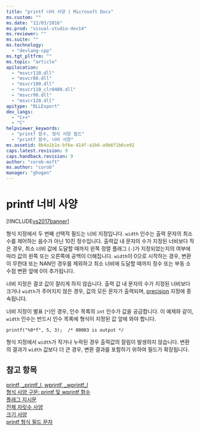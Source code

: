 ```yaml
---
title: "printf 너비 사양 | Microsoft Docs"
ms.custom: ""
ms.date: "12/03/2016"
ms.prod: "visual-studio-dev14"
ms.reviewer: ""
ms.suite: ""
ms.technology: 
  - "devlang-cpp"
ms.tgt_pltfrm: ""
ms.topic: "article"
apilocation: 
  - "msvcr110.dll"
  - "msvcr80.dll"
  - "msvcr100.dll"
  - "msvcr110_clr0400.dll"
  - "msvcr90.dll"
  - "msvcr120.dll"
apitype: "DLLExport"
dev_langs: 
  - "C++"
  - "C"
helpviewer_keywords: 
  - "printf 함수, 형식 사양 필드"
  - "printf 함수, 너비 사양"
ms.assetid: 8b4a1b1e-bf6e-414f-a1b6-a9b6f1b6ce92
caps.latest.revision: 9
caps.handback.revision: 9
author: "corob-msft"
ms.author: "corob"
manager: "ghogen"
---
```

# printf 너비 사양
[!INCLUDE[vs2017banner](../assembler/inline/includes/vs2017banner.md)]

형식 지정에서 두 번째 선택적 필드는 너비 지정입니다.  `width` 인수는 출력 문자의 최소 수를 제어하는 음수가 아닌 10진 정수입니다.  출력값 내 문자의 수가 지정된 너비보다 작은 경우, 최소 너비 값에 도달할 때까지 왼쪽 정렬 플래그 \(`-`\)가 지정되었는지의 여부에 따라 값의 왼쪽 또는 오른쪽에 공백이 더해집니다.  `width`이 0으로 시작하는 경우, 변환이 무한대 또는 NAN인 경우를 제외하고 최소 너비에 도달할 때까지 정수 또는 부동 소수점 변환 앞에 0이 추가됩니다.  
  
 너비 지정은 결코 값이 잘리게 하지 않습니다.  출력 값 내 문자의 수가 지정된 너비보다 크거나 `width`가 주어지지 않은 경우, 값의 모든 문자가 출력되며, [precision](../c-runtime-library/precision-specification.md) 지정에 종속됩니다.  
  
 너비 지정이 별표 \(`*`\)인 경우, 인수 목록의 `int` 인수가 값을 공급합니다.  이 예제와 같이, `width` 인수는 반드시 인수 목록에 형식이 지정된 값 앞에 와야 합니다.  
  
 `printf("%0*f", 5, 3);  /* 00003 is output */`  
  
 형식 지정에서 `width`가 작거나 누락된 경우 출력값의 잘림이 발생하지 않습니다.  변환의 결과가 `width` 값보다 더 큰 경우, 변환 결과를 포함하기 위하여 필드가 확장됩니다.  
  
## 참고 항목  
 [printf, \_printf\_l, wprintf, \_wprintf\_l](../c-runtime-library/reference/printf-printf-l-wprintf-wprintf-l.md)   
 [형식 사양 구문: printf 및 wprintf 함수](../c-runtime-library/format-specification-syntax-printf-and-wprintf-functions.md)   
 [플래그 지시문](../c-runtime-library/flag-directives.md)   
 [전체 자릿수 사양](../c-runtime-library/precision-specification.md)   
 [크기 사양](../c-runtime-library/size-specification.md)   
 [printf 형식 필드 문자](../c-runtime-library/printf-type-field-characters.md)